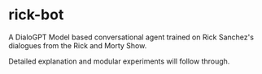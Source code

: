 # rick-bot

A DialoGPT Model based conversational agent trained on Rick Sanchez's dialogues from the Rick and Morty Show.

Detailed explanation and modular experiments will follow through.
